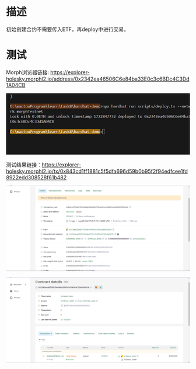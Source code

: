 # 描述

初始创建合约不需要传入ETF，再deploy中进行交易。


# 测试  

Morph浏览器链接: https://explorer-holesky.morphl2.io/address/0x2342ea46506C6e84ba33E0c3c6BDc4C3Dd1A04CB

![alt text](uploadContract.jpg)


测试结果链接：https://explorer-holesky.morphl2.io/tx/0x843cd1ff1881c5f5dfa696d59b0b95f2f94edfcee1fd8922edd308528f61b482

![alt text](result.jpg)

![alt text](contract.jpg)



